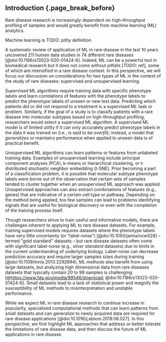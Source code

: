 ## Introduction {.page_break_before}

Rare disease research is increasingly dependent on high-throughput profiling of samples and would greatly benefit from machine learning (ML) analytics. 

Machine learning is TODO: pithy definition

A systematic review of application of ML in rare disease in the last 10 years uncovered 211 human data studies in 74 different rare diseases [@doi:10.1186/s13023-020-01424-6]. 
Indeed, ML can be a powerful tool in biomedical research but it does not come without pitfalls [TODO: ref], some of which are intensified in a rare disease context.
In this perspective, we will focus our discussion on considerations for two types of ML in the context of the study of rare diseases: supervised and unsupervised learning.

Supervised ML algorithms require training data with specific phenotype labels and learn correlations of features with the phenotype labels to predict the phenotype labels of unseen or new test data.
Predicting which patients did or did not respond to a treatment is a supervised ML task or problem.
Similarly, if the goal of a study is to classify patients with a rare disease into molecular subtypes based on high-throughput profiling, researchers would select a supervised ML algorithm.
A supervised ML model is of limited utility if it can only accurately predict phenotype labels in the data it was trained on (i.e., is said to be _overfit_); instead, a model that _generalizes_ or maintains performance when applied to unseen data is of practical benefit.

Unsupervised ML algorithms can learn patterns or features from unlabeled training data.
Examples of unsupervised learning include principal component analyses (PCA), k-means or hierarchical clustering, or t-distributed stochastic neighbor embedding (t-SNE).
Prior becoming a part of a classification problem, it is possible that molecular subtype phenotype labels were borne out of the observation that certain sets of samples tended to cluster together when an unsupervised ML approach was applied.
Unsupervised approaches can also extract combinations of features (e.g., genes) that are indicative of a certain cell type or pathway.
Depending on the method being applied, too few samples can lead to problems identifying signals that are useful for biological discovery or even with the completion of the training process itself.

Though researchers strive to train useful and informative models, there are challenges inherent to applying ML to rare disease datasets. 
For example, training supervised models requires datasets where the phenotype labels have very little uncertainty (or “label-noise”) [@doi:10.1093/jamia/ocw028] – termed "gold standard" datasets – but rare disease datasets often come with significant label-noise (e.g., _silver standard_ datasets) due to limits in the current understanding of underlying biology.
Label-noise can decrease prediction accuracy and require larger samples sizes during training [@doi:10.1109/tnnls.2013.2292894].
ML methods also benefit from using large datasets, but analyzing high dimensional data from rare diseases datasets that typically contain 20 to 99 samples is challenging [@https://www.fda.gov/media/99546/download; @doi:10.1186/s13023-020-01424-6].
Small datasets lead to a lack of statistical power and magnify the susceptibility of ML methods to misinterpretation and unstable performance.

While we expect ML in rare disease research to continue increase in popularity, specialized computational methods that can learn patterns from small datasets and can generalize to newly acquired data are required for rare disease applications [@doi:10.1016/j.ebiom.2019.08.027]. 
In this perspective, we first highlight ML approaches that address or better tolerate the limitations of rare disease data, and then discuss the future of ML applications in rare disease.
